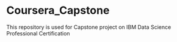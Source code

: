# Coursera_Capstone
This repository is used for Capstone project on IBM Data Science Professional Certification
